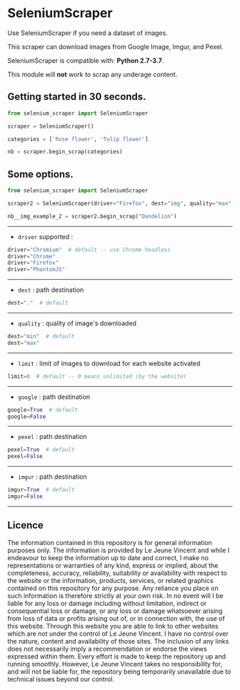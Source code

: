 # SeleniumScraper

Use SeleniumScraper if you need a dataset of images.

This scraper can download images from Google Image, Imgur, and Pexel.  

SeleniumScraper is compatible with: __Python 2.7-3.7__.

This module will **not** work to scrap any underage content.

## Getting started in 30 seconds.

```python
from selenium_scraper import SeleniumScraper

scraper = SeleniumScraper()

categories = ['Rose flower', 'Tulip flower']

nb = scraper.begin_scrap(categories)
```

## Some options.

```python
from selenium_scraper import SeleniumScraper

scraper2 = SeleniumScraper(driver="Firefox", dest="img", quality="max", limit=50, pexel=True, imgur=True)

nb__img_example_2 = scraper2.begin_scrap("Dandelion")
```

------------------
- `driver` supported :
```python
driver="Chromium"  # default -- use Chrome headless
driver="Chrome"
driver="Firefox"
driver="PhantomJS"
```
------------------
- `dest` : path destination
```python
dest="."  # default
```
------------------
- `quality` : quality of image's downloaded
```python
dest="min"  # default
dest="max"
```
------------------
- `limit` : limit of images to download for each website activated
```python
limit=0  # default -- 0 means unlimited (by the website)
```
------------------
- `google` : path destination
```python
google=True  # default
google=False
```
------------------
- `pexel` : path destination
```python
pexel=True  # default
pexel=False
```
------------------
- `imgur` : path destination
```python
imgur=True  # default
imgur=False
```
------------------

## Licence

The information contained in this repository is for general information purposes only. The information is provided by Le Jeune Vincent and while I endeavour to keep the information up to date and correct, I make no representations or warranties of any kind, express or implied, about the completeness, accuracy, reliability, suitability or availability with respect to the website or the information, products, services, or related graphics contained on this repository for any purpose. Any reliance you place on such information is therefore strictly at your own risk.
In no event will I be liable for any loss or damage including without limitation, indirect or consequential loss or damage, or any loss or damage whatsoever arising from loss of data or profits arising out of, or in connection with, the use of this website.
Through this website you are able to link to other websites which are not under the control of Le Jeune Vincent. I have no control over the nature, content and availability of those sites. The inclusion of any links does not necessarily imply a recommendation or endorse the views expressed within them.
Every effort is made to keep the repository up and running smoothly. However, Le Jeune Vincent takes no responsibility for, and will not be liable for, the repository being temporarily unavailable due to technical issues beyond our control.
